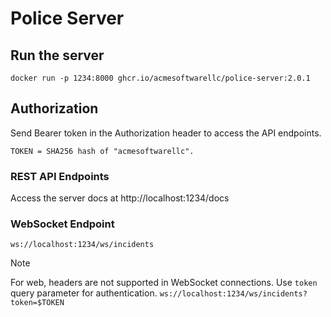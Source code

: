 # Police Server

## Run the server
```
docker run -p 1234:8000 ghcr.io/acmesoftwarellc/police-server:2.0.1
```

## Authorization
Send Bearer token in the Authorization header to access the API endpoints.

```
TOKEN = SHA256 hash of "acmesoftwarellc".
```

### REST API Endpoints
Access the server docs at http://localhost:1234/docs

### WebSocket Endpoint
```ws://localhost:1234/ws/incidents```

> [!NOTE]  
For web, headers are not supported in WebSocket connections. Use `token` query parameter for authentication.
```ws://localhost:1234/ws/incidents?token=$TOKEN```
